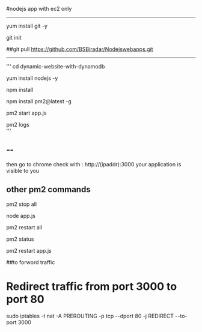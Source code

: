 #nodejs app with ec2 only

------------------------------------------------------------------------------------------------------------------------------------------------------
yum install git -y

git init

##git pull https://github.com/BSBiradar/Nodejswebapps.git

------------------------------------------------------------------------------------------------------------------------------------------------------
'''
cd dynamic-website-with-dynamodb

yum install nodejs -y

npm install

npm install pm2@latest -g

pm2 start app.js

pm2 logs  
'''

--
-----------------------------------------------------------------------------------------------------------------------------------------------------------

then go to chrome check with : http://(ipaddr):3000 your application is visible to you

other pm2 commands
-----------------------------------------------------------------------------------------------------------------------------------------------------------

pm2 stop all

node app.js

pm2 restart all

pm2 status

pm2 restart app.js


##to forword traffic 

# Redirect traffic from port 3000 to port 80
sudo iptables -t nat -A PREROUTING -p tcp --dport 80 -j REDIRECT --to-port 3000
